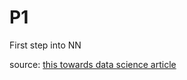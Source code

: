 # P1
First step into NN 

source: [this towards data science article](https://towardsdatascience.com/how-to-build-your-own-neural-network-from-scratch-in-python-68998a08e4f6)
